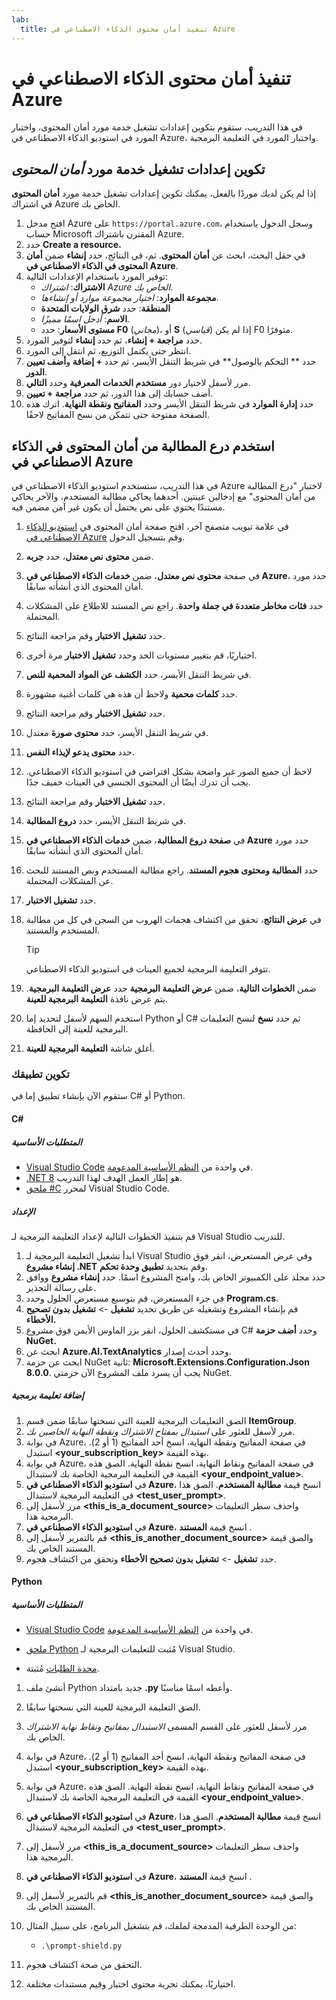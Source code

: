 ```yaml
---
lab:
  title: تنفيذ أمان محتوى الذكاء الاصطناعي في Azure
---
```


# تنفيذ أمان محتوى الذكاء الاصطناعي في Azure

في هذا التدريب، ستقوم بتكوين إعدادات تشغيل خدمة مورد أمان المحتوى، واختبار المورد في استوديو الذكاء الاصطناعي في Azure، واختبار المورد في التعليمة البرمجية.

## تكوين إعدادات تشغيل خدمة مورد *أمان المحتوى*

إذا لم يكن لديك موردًا بالفعل، يمكنك تكوين إعدادات تشغيل خدمة مورد **أمان المحتوى** في اشتراك Azure الخاص بك.

1. افتح مدخل Azure على `https://portal.azure.com`، وسجل الدخول باستخدام حساب Microsoft المقترن باشتراك Azure.
1. حدد **Create a resource.**
1. في حقل البحث، ابحث عن **أمان المحتوى**. ثم، في النتائج، حدد **إنشاء** ضمن **أمان المحتوى في الذكاء الاصطناعي في Azure**.
1. توفير المورد باستخدام الإعدادات التالية:
    - **الاشتراك**: *اشتراك Azure الخاص بك*.
    - **مجموعة الموارد**: *اختيار مجموعة موارد أو إنشاءها*.
    - **المنطقة**: حدد **شرق الولايات المتحدة**
    - **الاسم**: *أدخل اسمًا مميزًا*.
    - **مستوى الأسعار**: حدد **F0** (*مجاني*)، أو **S** (*قياسي*) إذا لم يكن F0 متوفرًا.
1. حدد **مراجعة + إنشاء**، ثم حدد **إنشاء** لتوفير المورد.
1. انتظر حتى يكتمل التوزيع، ثم انتقل إلى المورد.
1. حدد ** التحكم بالوصول** في شريط التنقل الأيسر، ثم حدد **+ إضافة** و**أضف تعيين الدور**.
1. مرر لأسفل لاختيار دور **مستخدم الخدمات المعرفية** وحدد **التالي**.
1. أضف حسابك إلى هذا الدور، ثم حدد **مراجعة + تعيين**.
1. حدد **إدارة الموارد** في شريط التنقل الأيسر وحدد **المفاتيح ونقطة النهاية**. اترك هذه الصفحة مفتوحة حتى تتمكن من نسخ المفاتيح لاحقًا.

## استخدم درع المطالبة من أمان المحتوى في الذكاء الاصطناعي في Azure

في هذا التدريب، ستستخدم استوديو الذكاء الاصطناعي في Azure لاختبار "درع المطالبة من أمان المحتوى" مع إدخالين عينتين. أحدهما يحاكي مطالبة المستخدم، والآخر يحاكي مستندًا يحتوي على نص يحتمل أن يكون غير آمن مضمن فيه.

1. في علامة تبويب متصفح آخر، افتح صفحة أمان المحتوى في [استوديو الذكاء الاصطناعي في Azure](https://ai.azure.com/explore/contentsafety) وقم بتسجيل الدخول.
1. ضمن **محتوى نص معتدل**، حدد **جربه**.
1. في صفحة **محتوى نص معتدل**، ضمن **خدمات الذكاء الاصطناعي في Azure**، حدد مورد أمان المحتوى الذي أنشأته سابقًا.
1. حدد **فئات مخاطر متعددة في جملة واحدة**. راجع نص المستند للاطلاع على المشكلات المحتملة.
1. حدد **تشغيل الاختبار** وقم مراجعة النتائج.
1. اختياريًا، قم بتغيير مستويات الحد وحدد **تشغيل الاختبار** مرة أخرى.
1. في شريط التنقل الأيسر، حدد **الكشف عن المواد المحمية للنص**.
1. حدد **كلمات محمية** ولاحظ أن هذه هي كلمات أغنية مشهورة.
1. حدد **تشغيل الاختبار** وقم مراجعة النتائج.
1. في شريط التنقل الأيسر، حدد **محتوى صورة** معتدل.
1. حدد **محتوى يدعو لإيذاء النفس**.
1. لاحظ أن جميع الصور غير واضحة بشكل افتراضي في استوديو الذكاء الاصطناعي. يجب أن تدرك أيضًا أن المحتوى الجنسي في العينات خفيف جدًا.
1. حدد **تشغيل الاختبار** وقم مراجعة النتائج.
1. في شريط التنقل الأيسر، حدد **دروع المطالبة**.
1. في **صفحة دروع المطالبة**، ضمن **خدمات الذكاء الاصطناعي في Azure** حدد مورد أمان المحتوى الذي أنشأته سابقًا.
1. حدد **المطالبة ومحتوى هجوم المستند**. راجع مطالبة المستخدم ونص المستند للبحث عن المشكلات المحتملة.
1. حدد **تشغيل الاختبار**.
1. في **عرض النتائج**، تحقق من اكتشاف هجمات الهروب من السجن في كل من مطالبة المستخدم والمستند.

    > [!TIP]
    > تتوفر التعليمة البرمجية لجميع العينات في استوديو الذكاء الاصطناعي.

1. ضمن **الخطوات التالية**، ضمن **عرض التعليمة البرمجية** حدد **عرض التعليمة البرمجية**. يتم عرض نافذة **التعليمة البرمجية للعينة**.
1. استخدم السهم لأسفل لتحديد إما Python أو C# ثم حدد **نسخ** لنسخ التعليمات البرمجية للعينة إلى الحافظة.
1. أغلق شاشة **التعليمة البرمجية للعينة**.

### تكوين تطبيقك

ستقوم الآن بإنشاء تطبيق إما في C# أو Python.

#### C#

##### المتطلبات الأساسية

* [Visual Studio Code](https://code.visualstudio.com/) في واحدة من [النظم الأساسية المدعومة](https://code.visualstudio.com/docs/supporting/requirements#_platforms).
* [.NET 8](https://dotnet.microsoft.com/en-us/download/dotnet/8.0) هو إطار العمل الهدف لهذا التدريب.
* [ملحق #C](https://marketplace.visualstudio.com/items?itemName=ms-dotnettools.csharp) لمحرر Visual Studio Code.

##### الإعداد

قم بتنفيذ الخطوات التالية لإعداد التعليمة البرمجية لـ Visual Studio للتدريب.

1. ابدأ تشغيل التعليمة البرمجية لـ Visual Studio وفي عرض المستعرض، انقر فوق **إنشاء مشروع .NET** وقم بتحديد **تطبيق وحدة تحكم**.
1. حدد مجلد على الكمبيوتر الخاص بك، وامنح المشروع اسمًا. حدد **إنشاء مشروع** ووافق على رسالة التحذير.
1. في جزء المستعرض، قم بتوسيع مستعرض الحلول وحدد **Program.cs**.
1. قم بإنشاء المشروع وتشغيله عن طريق تحديد **تشغيل** -> **تشغيل بدون تصحيح الأخطاء.** 
1. في مستكشف الحلول، انقر بزر الماوس الأيمن فوق مشروع C# وحدد **أضف حزمة NuGet.**
1. ابحث عن **Azure.AI.TextAnalytics** وحدد أحدث إصدار.
1. ابحث عن حزمة NuGet ثانية: **Microsoft.Extensions.Configuration.Json 8.0.0**. يجب أن يسرد ملف المشروع الآن حزمتي NuGet.

##### إضافة تعليمة برمجية

1. الصق التعليمات البرمجية للعينة التي نسختها سابقًا ضمن قسم **ItemGroup**.
1. مرر لأسفل للعثور على *استبدال بمفتاح الاشتراك ونقطة النهاية الخاصين بك*.
1. في بوابة Azure، في صفحة المفاتيح ونقطة النهاية، انسخ أحد المفاتيح (1 أو 2). استبدل **<your_subscription_key>** بهذه القيمة.
1. في بوابة Azure، في صفحة المفاتيح ونقاط النهاية، انسخ نقطة النهاية. الصق هذه القيمة في التعليمة البرمجية الخاصة بك لاستبدال **<your_endpoint_value>**.
1. في **استوديو الذكاء الاصطناعي في Azure**، انسخ قيمة **مطالبة المستخدم**. الصق هذا في التعليمة البرمجية لاستبدال **<test_user_prompt>**.
1. مرر لأسفل إلى **<this_is_a_document_source>** واحذف سطر التعليمات البرمجية هذا.
1. في **استوديو الذكاء الاصطناعي في Azure**، انسخ قيمة **المستند** .
1. قم بالتمرير لأسفل إلى **<this_is_another_document_source>** والصق قيمة المستند الخاص بك.
1. حدد **تشغيل** -> **تشغيل بدون تصحيح الأخطاء** وتحقق من اكتشاف هجوم. 

#### Python

##### المتطلبات الأساسية

* [Visual Studio Code](https://code.visualstudio.com/) في واحدة من [النظم الأساسية المدعومة](https://code.visualstudio.com/docs/supporting/requirements#_platforms).

* [ملحق Python](https://marketplace.visualstudio.com/items?itemName=ms-python.python) مُثبت للتعليمات البرمجية لـ Visual Studio.

* [محدة الطلبات](https://pypi.org/project/requests/) مُثبتة.

1. أنشئ ملف Python جديد بامتداد **.py** وأعطه اسمًا مناسبًا.
1. الصق التعليمة البرمجية للعينة التي نسختها سابقًا.
1. مرر لأسفل للعثور على القسم المسمى *الاستبدال بمفاتيح ونقاط نهاية الاشتراك* الخاص بك.
1. في بوابة Azure، في صفحة المفاتيح ونقطة النهاية، انسخ أحد المفاتيح (1 أو 2). استبدل **<your_subscription_key>** بهذه القيمة.
1. في بوابة Azure، في صفحة المفاتيح ونقاط النهاية، انسخ نقطة النهاية. الصق هذه القيمة في التعليمة البرمجية الخاصة بك لاستبدال **<your_endpoint_value>**.
1. في **استوديو الذكاء الاصطناعي في Azure**، انسخ قيمة **مطالبة المستخدم**. الصق هذا في التعليمة البرمجية لاستبدال **<test_user_prompt>**.
1. مرر لأسفل إلى **<this_is_a_document_source>** واحذف سطر التعليمات البرمجية هذا.
1. في **استوديو الذكاء الاصطناعي في Azure**، انسخ قيمة **المستند** .
1. قم بالتمرير لأسفل إلى **<this_is_another_document_source>** والصق قيمة المستند الخاص بك.
1. من الوحدة الطرفية المدمجة لملفك، قم بتشغيل البرنامج، على سبيل المثال:

    - `.\prompt-shield.py`

1. التحقق من صحة اكتشاف هجوم.
1. اختياريًا، يمكنك تجربة محتوى اختبار وقيم مستندات مختلفة.
